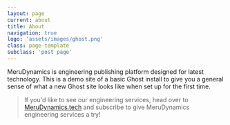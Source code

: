 ```yaml
---
layout: page
current: about
title: About
navigation: true
logo: 'assets/images/ghost.png'
class: page-template
subclass: 'post page'
---
```


MeruDynamics is engineering publishing platform designed for latest technology. This is a demo site of a basic Ghost install to give you a general sense of what a new Ghost site looks like when set up for the first time.

> If you'd like to see our engineering services, head over to [MeruDynamics.tech](https://merudynamics.tech/) and subscribe to give MeruDynamics engineering services a try!

<!-- If you're a developer: Ghost is a completely open source (MIT) Node.js application built on a JSON API with an Ember.js admin client. It works with MySQL and SQLite, and is publicly available [on Github](https://github.com/TryGhost/ghost).

If you need help with using Ghost, you'll find a ton of useful articles on [our knowledgebase](https://help.ghost.org/), as well as extensive [developer documentation](https://docs.ghost.org/). -->
